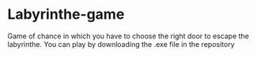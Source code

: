 # Labyrinthe-game
Game of chance in which you have to choose the right door to escape the labyrinthe.
You can play by downloading the .exe file in the repository

